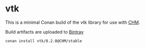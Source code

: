 # vtk

This is a minimal Conan build of the vtk library for use with [CHM](https://github.com/Chrismarsh/CHM). 

Build artifacts are uploaded to [Bintray](https://bintray.com/chrismarsh/CHM)


```
conan install vtk/8.2.0@CHM/stable
```


